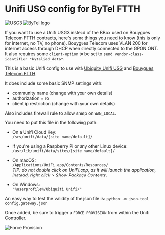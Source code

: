 # Unifi USG config for ByTel FTTH

![USG3](https://tars.meleia.net/images/github/unifi/USG3.png "USG3") ![ByTel logo](https://tars.meleia.net/images/github/unifi/bytel.png "ByTel Logo") 

If you want to use a Unifi USG3 instead of the BBox used on Bouygues Telecom FTTH contracts, here's some things you need to know (this is only for internet, no TV, no phone). Bouygues Telecom uses VLAN 200 for internet access through DHCP when directly connected to the GPON ONT. It also requires some `client-option` to be set to `send vendor-class-identifier "byteliad_data"`.

This is a basic Unifi config to use with [Ubiquity Unifi USG](https://www.ubnt.com/unifi-routing/usg/) and [Bouygues Telecom FTTH](https://www.bouyguestelecom.fr/offres-internet/internet-fibre-ftth).

It does include some basic SNMP settings with:
  
- community name (change with your own details)  
- authorization = ro 
- client ip restriction (change with your own details)

Also includes firewall rule to allow snmp on `WAN_LOCAL`.

You need to put this file in the following path:

- On a Unifi Cloud Key:  
	`/srv/unifi/data/[site name/default]/`

- If you're using a Raspberry Pi or any other Linux device:  
	`/usr/lib/unifi/data/sites/[site name/default]/`

- On macOS:  
	`/Applications/UniFi.app/Contents/Resources/`  
	_TIP: do not double click on UniFi.app, as it will launch the application, instead, right click > Show Package Contents._  

- On Windows:  
	`"%userprofile%/Ubiquiti Unifi/"` 
	
An easy way to test the validity of the json file is: `python -m json.tool config.gateway.json`

Once added, be sure to trigger a `FORCE PROVISION` from within the Unifi Controller.

![Force Provision](https://tars.meleia.net/images/github/unifi/provision.png "Force Provision")
